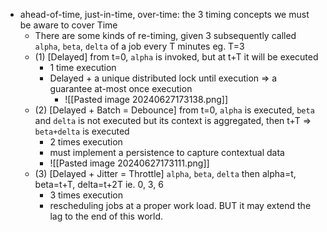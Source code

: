 - ahead-of-time, just-in-time, over-time: the 3 timing concepts we must be aware to cover Time
	- There are some kinds of re-timing, given 3 subsequently called `alpha`, `beta`, `delta` of a job every T minutes eg. T=3
	- (1) [Delayed] from t=0, `alpha` is invoked, but at t+T it will be executed
		- 1 time execution
		- Delayed + a unique distributed lock until execution => a guarantee at-most once execution
			- ![[Pasted image 20240627173138.png]]
	- (2) [Delayed + Batch = Debounce] from t=0, `alpha` is executed, `beta` and `delta` is not executed but its context is aggregated, then t+T => `beta+delta` is executed
		- 2 times execution
		- must implement a persistence to capture contextual data
		- ![[Pasted image 20240627173111.png]]
	- (3) [Delayed + Jitter = Throttle] `alpha`, `beta`, `delta` then alpha=t, beta=t+T, delta=t+2T ie. 0, 3, 6
		- 3 times execution
		- rescheduling jobs at a proper work load. BUT it may extend the lag to the end of this world.